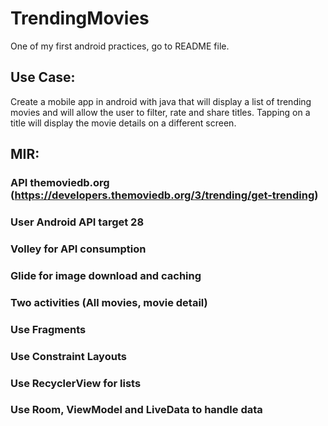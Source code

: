 # TrendingMovies
One of my first android practices, go to README file.

## Use Case:

Create a mobile app in android with java that will display a list of trending movies and will allow the user to filter, rate and share titles. Tapping on a title will display the movie details on a different screen.

## MIR:

### API themoviedb.org (https://developers.themoviedb.org/3/trending/get-trending)
### User Android API target 28
### Volley for API consumption 
### Glide for image download and caching
### Two activities (All movies, movie detail)
### Use Fragments
### Use Constraint Layouts
### Use RecyclerView for lists
### Use Room, ViewModel and LiveData to handle data